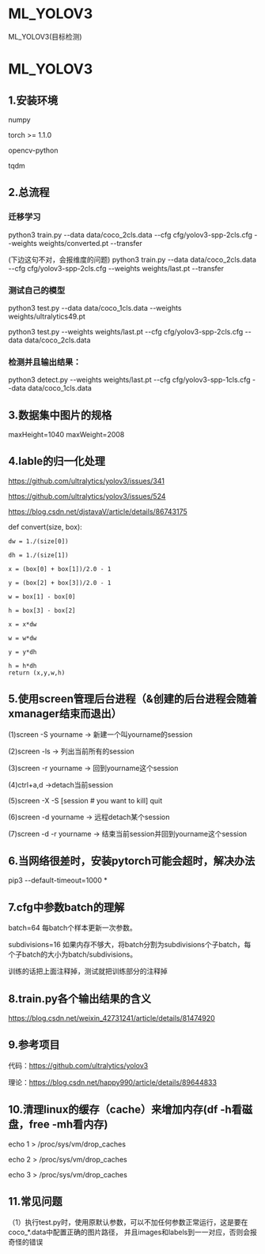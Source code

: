 # ML_YOLOV3
ML_YOLOV3(目标检测)
# ML_YOLOV3
## 1.安装环境
numpy

torch >= 1.1.0

opencv-python

tqdm
## 2.总流程
### 迁移学习
python3 train.py --data data/coco_2cls.data --cfg cfg/yolov3-spp-2cls.cfg --weights weights/converted.pt --transfer

(下边这句不对，会报维度的问题)
python3 train.py --data data/coco_2cls.data --cfg cfg/yolov3-spp-2cls.cfg --weights weights/last.pt --transfer
### 测试自己的模型
python3 test.py --data data/coco_1cls.data --weights weights/ultralytics49.pt

python3 test.py --weights weights/last.pt --cfg cfg/yolov3-spp-2cls.cfg --data data/coco_2cls.data
### 检测并且输出结果：
python3 detect.py --weights weights/last.pt --cfg cfg/yolov3-spp-1cls.cfg --data data/coco_1cls.data
## 3.数据集中图片的规格
maxHeight=1040    maxWeight=2008
## 4.lable的归一化处理
https://github.com/ultralytics/yolov3/issues/341

https://github.com/ultralytics/yolov3/issues/524

https://blog.csdn.net/djstavaV/article/details/86743175

def convert(size, box):

    dw = 1./(size[0])
	
    dh = 1./(size[1])
	
    x = (box[0] + box[1])/2.0 - 1
	
    y = (box[2] + box[3])/2.0 - 1
	
    w = box[1] - box[0]
	
    h = box[3] - box[2]
	
    x = x*dw
	
    w = w*dw
	
    y = y*dh
	
    h = h*dh
    return (x,y,w,h)
## 5.使用screen管理后台进程（&创建的后台进程会随着xmanager结束而退出）
(1)screen -S yourname -> 新建一个叫yourname的session

(2)screen -ls         -> 列出当前所有的session

(3)screen -r yourname -> 回到yourname这个session

(4)ctrl+a,d           ->detach当前session

(5)screen -X -S [session # you want to kill] quit

(6)screen -d yourname -> 远程detach某个session

(7)screen -d -r yourname -> 结束当前session并回到yourname这个session
## 6.当网络很差时，安装pytorch可能会超时，解决办法
pip3 --default-timeout=1000 *
## 7.cfg中参数batch的理解
batch=64  每batch个样本更新一次参数。

subdivisions=16 如果内存不够大，将batch分割为subdivisions个子batch，每个子batch的大小为batch/subdivisions。

训练的话把上面注释掉，测试就把训练部分的注释掉
## 8.train.py各个输出结果的含义
https://blog.csdn.net/weixin_42731241/article/details/81474920
## 9.参考项目
代码：https://github.com/ultralytics/yolov3

理论：https://blog.csdn.net/happy990/article/details/89644833
## 10.清理linux的缓存（cache）来增加内存(df -h看磁盘，free -mh看内存)
echo 1 > /proc/sys/vm/drop_caches

echo 2 > /proc/sys/vm/drop_caches

echo 3 > /proc/sys/vm/drop_caches
## 11.常见问题
（1）执行test.py时，使用原默认参数，可以不加任何参数正常运行，这是要在coco_*.data中配置正确的图片路径，
并且images和labels到一一对应，否则会报奇怪的错误




